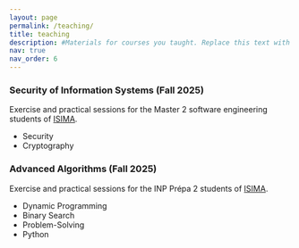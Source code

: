 ```yaml
---
layout: page
permalink: /teaching/
title: teaching
description: #Materials for courses you taught. Replace this text with your description.
nav: true
nav_order: 6
---
```


### Security of Information Systems (Fall 2025)
Exercise and practical sessions for the Master 2 software engineering students of [ISIMA](https://www.isima.fr/).
- Security
- Cryptography

### Advanced Algorithms (Fall 2025)
Exercise and practical sessions for the INP Prépa 2 students of [ISIMA](https://www.isima.fr/).
- Dynamic Programming
- Binary Search
- Problem-Solving
- Python
